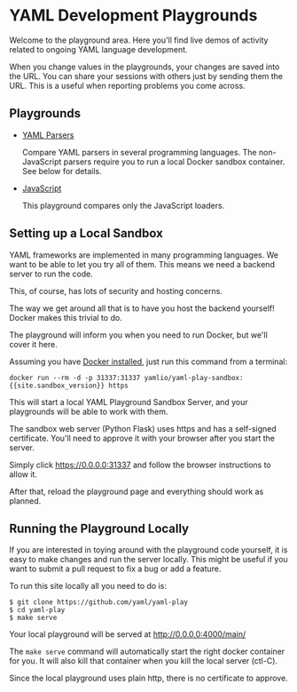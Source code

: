 ---
---
YAML Development Playgrounds
============================

Welcome to the playground area.
Here you'll find live demos of activity related to ongoing YAML language
development.

When you change values in the playgrounds, your changes are saved into the URL.
You can share your sessions with others just by sending them the URL.
This is a useful when reporting problems you come across.


## Playgrounds

* [YAML Parsers](parser)

  Compare YAML parsers in several programming languages.
  The non-JavaScript parsers require you to run a local Docker sandbox
  container.
  See below for details.

* [JavaScript](javascript)

  This playground compares only the JavaScript loaders.

<!--
* [Playground Development](devel)

  This is a playground that we use mostly for developing the playground
  functionality itself.
-->


## Setting up a Local Sandbox

YAML frameworks are implemented in many programming languages.
We want to be able to let you try all of them.
This means we need a backend server to run the code.

This, of course, has lots of security and hosting concerns.

The way we get around all that is to have you host the backend yourself!
Docker makes this trivial to do.

The playground will inform you when you need to run Docker, but we'll cover it
here.

Assuming you have
<a href="https://docs.docker.com/get-docker/" target="_blank">Docker installed</a>,
just run this command from a terminal:

```
docker run --rm -d -p 31337:31337 yamlio/yaml-play-sandbox:{{site.sandbox_version}} https
```

This will start a local YAML Playground Sandbox Server, and your playgrounds
will be able to work with them.

The sandbox web server (Python Flask) uses https and has a self-signed
certificate.
You'll need to approve it with your browser after you start the server.

Simply click
<a href="https://0.0.0.0:31337" target="_blank">https://0.0.0.0:31337</a>
and follow the browser instructions to allow it.

After that, reload the playground page and everything should work as planned.


## Running the Playground Locally

If you are interested in toying around with the playground code yourself, it is
easy to make changes and run the server locally.
This might be useful if you want to submit a pull request to fix a bug or add a
feature.

To run this site locally all you need to do is:

```
$ git clone https://github.com/yaml/yaml-play
$ cd yaml-play
$ make serve
```

Your local playground will be served at
<a href="http://0.0.0.0:4000/main/" target="_blank">http://0.0.0.0:4000/main/</a>

The `make serve` command will automatically start the right docker container
for you.
It will also kill that container when you kill the local server (ctl-C).

Since the local playground uses plain http, there is no certificate to approve.
